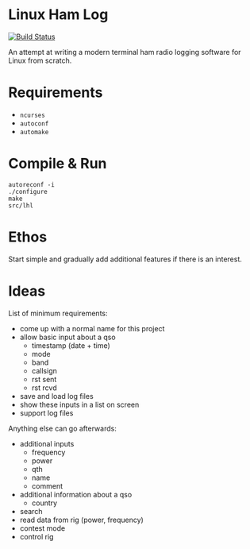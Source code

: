 # Linux Ham Log

[![Build Status](https://travis-ci.org/seporaitis/lhl.svg?branch=master)](https://travis-ci.org/seporaitis/lhl)

An attempt at writing a modern terminal ham radio logging software for Linux from scratch.

# Requirements

- `ncurses`
- `autoconf`
- `automake`

# Compile & Run

```
autoreconf -i
./configure
make
src/lhl
```

# Ethos

Start simple and gradually add additional features if there is an interest.

# Ideas

List of minimum requirements:

- come up with a normal name for this project
- allow basic input about a qso
  - timestamp (date + time)
  - mode
  - band
  - callsign
  - rst sent
  - rst rcvd
- save and load log files
- show these inputs in a list on screen
- support log files

Anything else can go afterwards:

- additional inputs
  - frequency
  - power
  - qth
  - name
  - comment
- additional information about a qso
  - country
- search
- read data from rig (power, frequency)
- contest mode
- control rig
